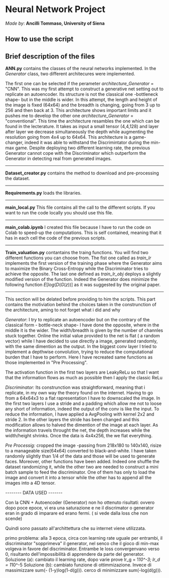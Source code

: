 # Neural Network Project
*Made by*: **Ancilli Tommaso, University of Siena**

## How to use the script

## Brief description of the files

**ANN.py** contains the classes of the neural networks implemented. 
In the *Generator* class, two different architecures were implemented. 

The first one can be selected if the perameter *architecture_Generator* = "CNN". This was my first attempt to construct a generative net setting out to replicate an autoencoder. Its structure is not the classical one -bottleneck shape- but in the middle is wider. In this attempt, the length and height of the image is fixed (64x64) and the breadth is changing, going from 3 up to 256 and then back at 3. This architecture shows important limits and it pushes me to develop the other one *architecture_Generator* = "conventional".
This time the architecture resambles the one which can be found in the lecterature. It takes as input a small tensor (4,4,128) and layer after layer we decrease simultaneously the depth while augmenting the resolution going from 4x4 up to 64x64. This architecture is a game-changer, indeed it was able to withstand the Discrimintator during the min-max game. Despite deploying two different learning rate, the previous Generator cannot cope with the Discriminator which outperform the Generator in detecting real from generated images. 



------------------

**Dataset_creator.py** contains the method to download and pre-processing the dataset. 

------------------

**Requirements.py** loads the libraries.

------------------

**main_local.py** This file contains all the call to the different scripts. If you want to run the code locally you should use this file.

------------------

**main_colab.ipynb** I created this file because I have to run the code on Colab to speed-up the computations. This is self contained, meaning that it has in each cell the code of the previous scripts. 

------------------

**Train_valuation.py** contantains the traing functions. You will find two different functions you can choose from. 
The fist one called as *train_lr* implements the first version of the training phase where the Generator aims to maximize the Binary Cross-Entropy while the Discriminator tries to achieve the opposite. 
The last one defined as *train_lr_obj* deploys a slightly modified version of the function. Indeed the Generator does minimize the following function $E[log(D(G(z))]$ as it was suggested by the original paper.  

------------------

This section will be delated before providing to him the scripts. This part contains the motiviation behind the choices taken in the construnction of the architecture, aming to not forget what i did and why

*Generator*: I try to replicate an autoencoder but on the contrary of the classical form - bottle-neck shape- I have done the opposite, where in the middle it is the wider. The width/breadth is given by the number of channles stuck together. Online the initial value provided to the net is flat ( a random vector) while I have decided to use directly a image, generated randomly, with the same dimention as the output. In the biggest conv layer I tried to implement a depthwise convolution, trying to reduce the computational burden that I have to perform. Here I have recreated same functions as those implemented in "Pre Processing". 

The activation function in the first two layers are LeakyReLu so that I want that the information flows as much as possible then I apply the classic ReLu


*Discriminator:* Its construnction was straightforward, meaning that i replicate, in my own way the theory found on the internet. Having to go from a 64x64x3 to a flat rapresentation I have to downscaled the image. In the first two layers I use a stride and a padding which allow me not to loose any short of information, indeed the output of the conv is like the input. To reduce the information, I have applied a AvgPooling with kernel 2x2 and stride 2. In the other layers the stride has been changed and this modification allows to halved the dimention of the image at each layer. As the information travels throught the net, the depth increases while the width/height shrinks. Once the data is 4x4x256, the we flat everything. 

*Pre Processig:* cropped the image -passing from 218x180 to 140x140, risize to a manageable size(64x64) converted to black-and-white. I have taken randomly slightly than 1/4 of the data and those will be used to generate faces.
Moreover, other functions have been added. Indeed one shuffle the dataset randomizing it, while the other two are needed to construct a mini batch sample to feed the discriminator. One of them has only to load the image and convert it into a tensor while the other has to append all the images into a 4D tensor. 


-------- DATA USED -------

Con la CNN + Autoencoder (Generator) non ho ottenuto risultati: ovvero dopo poce epoce, vi era una saturazione e ne il discrimator o generator eran in grado di imparare ed erano fermi. ( si vede dalla loss che non scende)

Quindi sono passato all'archittettura che su internet viene utilizzata.

primo problema: alla 3 epoca, circa con learning rate uguale per entrambi, il discriminator "sopprimeva" il generator, nel senco che il gioco di min-max volgeva in favore del discriminator. Entrambe le loss convergenvano verso 0, risultanto dell'impossibilità di apprendere da parte del generator.
Soluzione (a):
cambiato il learning rate, dopo varie prove lr_g = 1*10^-3; lr_d = 1*10^-5
Soluzione (b):
cambiato funzione di ottimmizazione. Invece di massimizzare sum(- (1-y)log(1-d(g))). cerco di minimizzare sum(-log(d(g))). 

